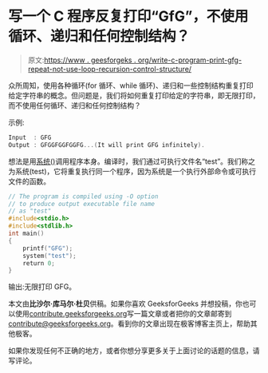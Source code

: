 # 写一个 C 程序反复打印“GfG”，不使用循环、递归和任何控制结构？

> 原文:[https://www . geesforgeks . org/write-c-program-print-gfg-repeat-not-use-loop-recursion-control-structure/](https://www.geeksforgeeks.org/write-c-program-print-gfg-repeatedly-without-using-loop-recursion-control-structure/)

众所周知，使用各种循环(for 循环、while 循环)、递归和一些控制结构重复打印给定字符串的概念。但问题是，我们将如何重复打印给定的字符串，即无限打印，而不使用任何循环、递归和任何控制结构？

示例:

```cpp
Input  : GFG
Output : GFGGFGGFGGFG...(It will print GFG infinitely).

```

想法是用[系统()](https://www.geeksforgeeks.org/system-call-in-c/)调用程序本身。编译时，我们通过可执行文件名“test”。我们称之为系统(test)，它将重复执行同一个程序，因为系统是一个执行外部命令或可执行文件的函数。

```cpp
// The program is compiled using -O option
// to produce output executable file name
// as "test"
#include<stdio.h>
#include<stdlib.h>
int main()
{
    printf("GFG");
    system("test");
    return 0;
}
```

输出:无限打印 GFG。

本文由**比沙尔·库马尔·杜贝**供稿。如果你喜欢 GeeksforGeeks 并想投稿，你也可以使用[contribute.geeksforgeeks.org](http://www.contribute.geeksforgeeks.org)写一篇文章或者把你的文章邮寄到 contribute@geeksforgeeks.org。看到你的文章出现在极客博客主页上，帮助其他极客。

如果你发现任何不正确的地方，或者你想分享更多关于上面讨论的话题的信息，请写评论。